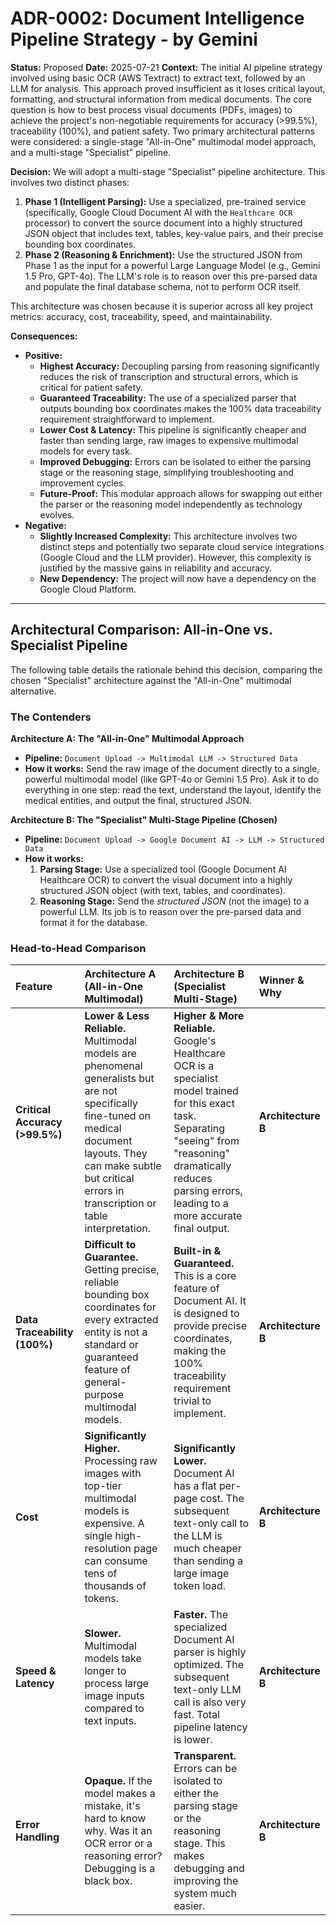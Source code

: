 # ADR-0002: Document Intelligence Pipeline Strategy - by Gemini

**Status:** Proposed
**Date:** 2025-07-21
**Context:**
The initial AI pipeline strategy involved using basic OCR (AWS Textract) to extract text, followed by an LLM for analysis. This approach proved insufficient as it loses critical layout, formatting, and structural information from medical documents. The core question is how to best process visual documents (PDFs, images) to achieve the project's non-negotiable requirements for accuracy (>99.5%), traceability (100%), and patient safety. Two primary architectural patterns were considered: a single-stage "All-in-One" multimodal model approach, and a multi-stage "Specialist" pipeline.

**Decision:**
We will adopt a multi-stage "Specialist" pipeline architecture. This involves two distinct phases:
1.  **Phase 1 (Intelligent Parsing):** Use a specialized, pre-trained service (specifically, Google Cloud Document AI with the `Healthcare OCR` processor) to convert the source document into a highly structured JSON object that includes text, tables, key-value pairs, and their precise bounding box coordinates.
2.  **Phase 2 (Reasoning & Enrichment):** Use the structured JSON from Phase 1 as the input for a powerful Large Language Model (e.g., Gemini 1.5 Pro, GPT-4o). The LLM's role is to reason over this pre-parsed data and populate the final database schema, not to perform OCR itself.

This architecture was chosen because it is superior across all key project metrics: accuracy, cost, traceability, speed, and maintainability.

**Consequences:**
*   **Positive:**
    *   **Highest Accuracy:** Decoupling parsing from reasoning significantly reduces the risk of transcription and structural errors, which is critical for patient safety.
    *   **Guaranteed Traceability:** The use of a specialized parser that outputs bounding box coordinates makes the 100% data traceability requirement straightforward to implement.
    *   **Lower Cost & Latency:** This pipeline is significantly cheaper and faster than sending large, raw images to expensive multimodal models for every task.
    *   **Improved Debugging:** Errors can be isolated to either the parsing stage or the reasoning stage, simplifying troubleshooting and improvement cycles.
    *   **Future-Proof:** This modular approach allows for swapping out either the parser or the reasoning model independently as technology evolves.
*   **Negative:**
    *   **Slightly Increased Complexity:** This architecture involves two distinct steps and potentially two separate cloud service integrations (Google Cloud and the LLM provider). However, this complexity is justified by the massive gains in reliability and accuracy.
    *   **New Dependency:** The project will now have a dependency on the Google Cloud Platform.

---

## Architectural Comparison: All-in-One vs. Specialist Pipeline

The following table details the rationale behind this decision, comparing the chosen "Specialist" architecture against the "All-in-One" multimodal alternative.

### The Contenders

**Architecture A: The "All-in-One" Multimodal Approach**
*   **Pipeline:** `Document Upload -> Multimodal LLM -> Structured Data`
*   **How it works:** Send the raw image of the document directly to a single, powerful multimodal model (like GPT-4o or Gemini 1.5 Pro). Ask it to do everything in one step: read the text, understand the layout, identify the medical entities, and output the final, structured JSON.

**Architecture B: The "Specialist" Multi-Stage Pipeline (Chosen)**
*   **Pipeline:** `Document Upload -> Google Document AI -> LLM -> Structured Data`
*   **How it works:**
    1.  **Parsing Stage:** Use a specialized tool (Google Document AI Healthcare OCR) to convert the visual document into a highly structured JSON object (with text, tables, and coordinates).
    2.  **Reasoning Stage:** Send the *structured JSON* (not the image) to a powerful LLM. Its job is to reason over the pre-parsed data and format it for the database.

### Head-to-Head Comparison

| Feature | Architecture A (All-in-One Multimodal) | Architecture B (Specialist Multi-Stage) | Winner & Why |
| :--- | :--- | :--- | :--- |
| **Critical Accuracy (>99.5%)** | **Lower & Less Reliable.** Multimodal models are phenomenal generalists but are not specifically fine-tuned on medical document layouts. They can make subtle but critical errors in transcription or table interpretation. | **Higher & More Reliable.** Google's Healthcare OCR is a specialist model trained for this exact task. Separating "seeing" from "reasoning" dramatically reduces parsing errors, leading to a more accurate final output. | **Architecture B** |
| **Data Traceability (100%)** | **Difficult to Guarantee.** Getting precise, reliable bounding box coordinates for every extracted entity is not a standard or guaranteed feature of general-purpose multimodal models. | **Built-in & Guaranteed.** This is a core feature of Document AI. It is designed to provide precise coordinates, making the 100% traceability requirement trivial to implement. | **Architecture B** |
| **Cost** | **Significantly Higher.** Processing raw images with top-tier multimodal models is expensive. A single high-resolution page can consume tens of thousands of tokens. | **Significantly Lower.** Document AI has a flat per-page cost. The subsequent text-only call to the LLM is much cheaper than sending a large image token load. | **Architecture B** |
| **Speed & Latency** | **Slower.** Multimodal models take longer to process large image inputs compared to text inputs. | **Faster.** The specialized Document AI parser is highly optimized. The subsequent text-only LLM call is also very fast. Total pipeline latency is lower. | **Architecture B** |
| **Error Handling** | **Opaque.** If the model makes a mistake, it's hard to know why. Was it an OCR error or a reasoning error? Debugging is a black box. | **Transparent.** Errors can be isolated to either the parsing stage or the reasoning stage. This makes debugging and improving the system much easier. | **Architecture B** |
